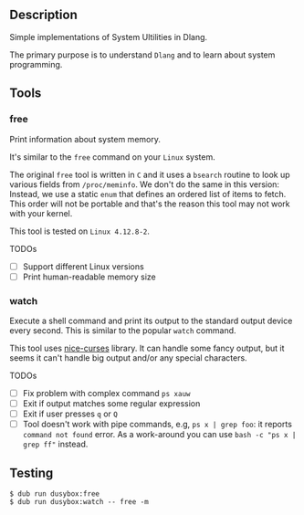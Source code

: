 ## Description

Simple implementations of System Ultilities in Dlang.

The primary purpose is to understand `Dlang` and to learn about
system programming.

## Tools

### free

Print information about system memory.

It's similar to the `free` command on your `Linux` system.

The original `free` tool is written in `C` and it uses a `bsearch`
routine to look up various fields from `/proc/meminfo`. We don't do
the same in this version: Instead, we use a static `enum` that defines
an ordered list of items to fetch. This order will not be portable
and that's the reason this tool may not work with your kernel.

This tool is tested on `Linux 4.12.8-2`.

TODOs

- [ ] Support different Linux versions
- [ ] Print human-readable memory size

### watch

Execute a shell command and print its output to the standard output device
every second. This is similar to the popular `watch` command.

This tool uses [nice-curses](https://github.com/mpevnev/nice-curses) library.
It can handle some fancy output, but it seems it can't handle big output
and/or any special characters.

TODOs

- [ ] Fix problem with complex command `ps xauw`
- [ ] Exit if output matches some regular expression
- [ ] Exit if user presses `q` or `Q`
- [ ] Tool doesn't work with pipe commands, e.g, `ps x | grep foo`:
      it reports `command not found` error. As a work-around you can
      use `bash -c "ps x | grep ff"` instead.

## Testing

```
$ dub run dusybox:free
$ dub run dusybox:watch -- free -m
```
